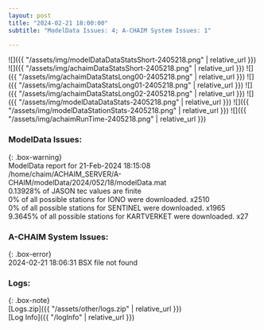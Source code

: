 ```yaml
---
layout: post
title: "2024-02-21 18:00:00"
subtitle: "ModelData Issues: 4; A-CHAIM System Issues: 1"

---
```


![]({{ "/assets/img/modelDataDataStatsShort-2405218.png" | relative_url }})
![]({{ "/assets/img/achaimDataStatsShort-2405218.png" | relative_url }})
![]({{ "/assets/img/achaimDataStatsLong00-2405218.png" | relative_url }})
![]({{ "/assets/img/achaimDataStatsLong01-2405218.png" | relative_url }})
![]({{ "/assets/img/achaimDataStatsLong02-2405218.png" | relative_url }})
![]({{ "/assets/img/modelDataDataStats-2405218.png" | relative_url }})
![]({{ "/assets/img/modelDataStationStats-2405218.png" | relative_url }})
![]({{ "/assets/img/achaimRunTime-2405218.png" | relative_url }})


### ModelData Issues:  
  
{: .box-warning}  
 ModelData report for 21-Feb-2024 18:15:08   
 /home/chaim/ACHAIM_SERVER/A-CHAIM/modelData/2024/052/18/modelData.mat   
 0.13928% of JASON tec values are finite   
 0% of all possible stations for IONO were downloaded. x2510   
 0% of all possible stations for SENTINEL were downloaded. x1965   
 9.3645% of all possible stations for KARTVERKET were downloaded. x27   
  
### A-CHAIM System Issues:  
  
{: .box-error}  
2024-02-21 18:06:31 BSX file not found  

### Logs:  
  
{: .box-note}  
[Logs.zip]({{ "/assets/other/logs.zip" | relative_url }})  
[Log Info]({{ "/logInfo" | relative_url }})  
